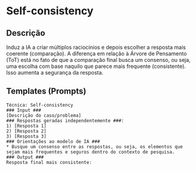 
# Self-consistency

## Descrição

Induz a IA a criar múltiplos raciocínios e depois escolher a resposta mais coerente (comparação). A diferença em relação à Árvore de Pensamento (ToT) está no fato de que a comparação final busca um consenso, ou seja, uma escolha com base naquilo que parece mais frequente (consistente). Isso aumenta a segurança da resposta.

## Templates (Prompts)

```
Técnica: Self-consistency
### Input ###
[Descrição do caso/problema]
### Respostas geradas independentemente ###:
1) [Resposta 1]
2) [Resposta 2]
3) [Resposta 3]
### Orientações ao modelo de IA ###
* Busque um consenso entre as respostas, ou seja, os elementos que sejam mais frequentes e seguros dentro do contexto de pesquisa.
### Output ###
Resposta final mais consistente:
```
